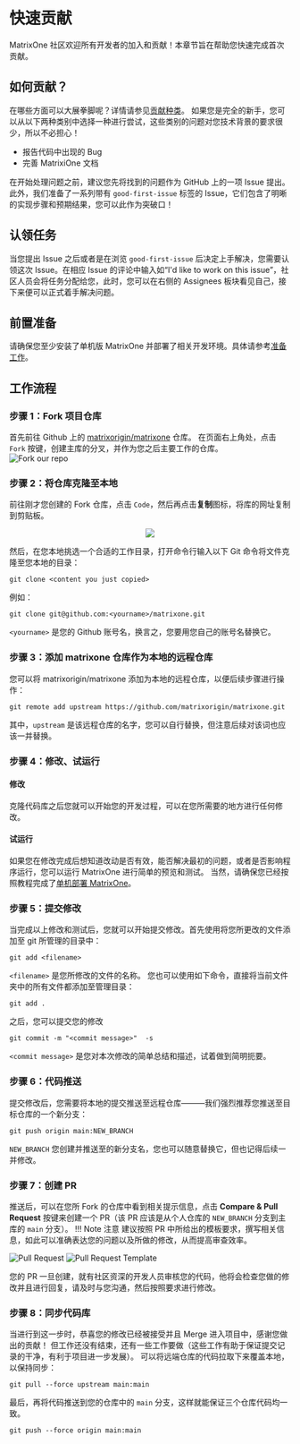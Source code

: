 # **快速贡献**

MatrixOne 社区欢迎所有开发者的加入和贡献！本章节旨在帮助您快速完成首次贡献。

## **如何贡献？**

在哪些方面可以大展拳脚呢？详情请参见[贡献种类](How-to-Contribute/types-of-contributions.md)。
如果您是完全的新手，您可以从以下两种类别中选择一种进行尝试，这些类别的问题对您技术背景的要求很少，所以不必担心！

* 报告代码中出现的 Bug
* 完善 MatrixiOne 文档

在开始处理问题之前，建议您先将找到的问题作为 GitHub 上的一项 Issue 提出。此外，我们准备了一系列带有 `good-first-issue` 标签的 Issue，它们包含了明晰的实现步骤和预期结果，您可以此作为突破口！

## **认领任务**

当您提出 Issue 之后或者是在浏览 `good-first-issue` 后决定上手解决，您需要认领这次 Issue。在相应 Issue 的评论中输入如“I'd like to work on this issue”，社区人员会将任务分配给您，此时，您可以在右侧的 Assignees 板块看见自己，接下来便可以正式着手解决问题。

## **前置准备**

请确保您至少安装了单机版 MatrixOne 并部署了相关开发环境。具体请参考[准备工作](How-to-Contribute/preparation.md)。

## **工作流程**

### **步骤 1：Fork 项目仓库**

首先前往 Github 上的 [matrixorigin/matrixone](https://github.com/matrixorigin/matrixone) 仓库。
在页面右上角处，点击 `Fork` 按键，创建主库的分叉，并作为您之后主要工作的仓库。  
![Fork our repo](https://community-shared-data-1308875761.cos.ap-beijing.myqcloud.com/artwork/docs/contribution-guide/contribution-guide-fork.png)

### **步骤 2：将仓库克隆至本地**

前往刚才您创建的 Fork 仓库，点击 `Code`，然后再点击**复制**图标，将库的网址复制到剪贴板。

<div align="center">
<img src=https://community-shared-data-1308875761.cos.ap-beijing.myqcloud.com/artwork/docs/contribution-guide/contribution-guide-clone.pngwidth=50% heigth=50%/>
</div>

然后，在您本地挑选一个合适的工作目录，打开命令行输入以下 Git 命令将文件克隆至您本地的目录：

```
git clone <content you just copied>
```  

例如：

```
git clone git@github.com:<yourname>/matrixone.git
```

`<yourname>` 是您的 Github 账号名，换言之，您要用您自己的账号名替换它。

### **步骤 3：添加 matrixone 仓库作为本地的远程仓库**

您可以将 matrixorigin/matrixone 添加为本地的远程仓库，以便后续步骤进行操作：  

```
git remote add upstream https://github.com/matrixorigin/matrixone.git  
```

其中，`upstream` 是该远程仓库的名字，您可以自行替换，但注意后续对该词也应该一并替换。

### **步骤 4：修改、试运行**

#### **修改**

克隆代码库之后您就可以开始您的开发过程，可以在您所需要的地方进行任何修改。

#### **试运行**

如果您在修改完成后想知道改动是否有效，能否解决最初的问题，或者是否影响程序运行，您可以运行 MatrixOne 进行简单的预览和测试。
当然，请确保您已经按照教程完成了[单机部署 MatrixOne](./../Get-Started/install-standalone-matrixone.md)。

### **步骤 5：提交修改**

当完成以上修改和测试后，您就可以开始提交修改。首先使用将您所更改的文件添加至 git 所管理的目录中：

```
git add <filename>
```

`<filename>` 是您所修改的文件的名称。
您也可以使用如下命令，直接将当前文件夹中的所有文件都添加至管理目录：

```
git add .
```

之后，您可以提交您的修改

```
git commit -m "<commit message>"  -s
```

 `<commit message>` 是您对本次修改的简单总结和描述，试着做到简明扼要。

### **步骤 6：代码推送**

提交修改后，您需要将本地的提交推送至远程仓库———我们强烈推荐您推送至目标仓库的一个新分支：

```
git push origin main:NEW_BRANCH
```

`NEW_BRANCH` 您创建并推送至的新分支名，您也可以随意替换它，但也记得后续一并修改。

### **步骤 7：创建 PR**

推送后，可以在您所 Fork 的仓库中看到相关提示信息，点击 **Compare & Pull Request** 按键来创建一个 PR（该 PR 应该是从个人仓库的 `NEW_BRANCH` 分支到主库的 `main` 分支）。
!!! Note 注意
    建议按照 PR 中所给出的模板要求，撰写相关信息，如此可以准确表达您的问题以及所做的修改，从而提高审查效率。

![Pull Request](https://community-shared-data-1308875761.cos.ap-beijing.myqcloud.com/artwork/docs/contribution-guide/contribution-guide-pr.png)
![Pull Request Template](https://community-shared-data-1308875761.cos.ap-beijing.myqcloud.com/artwork/docs/contribution-guide/contribution-guide-pr-template.png)

您的 PR 一旦创建，就有社区资深的开发人员审核您的代码，他将会检查您做的修改并且进行回复，请及时与您沟通，然后按照要求进行修改。

### **步骤 8：同步代码库**

当进行到这一步时，恭喜您的修改已经被接受并且 Merge 进入项目中，感谢您做出的贡献！
但工作还没有结束，还有一些工作要做（这些工作有助于保证提交记录的干净，有利于项目进一步发展）。
可以将远端仓库的代码拉取下来覆盖本地，以保持同步：

```
git pull --force upstream main:main
```

最后，再将代码推送到您的仓库中的 `main` 分支，这样就能保证三个仓库代码均一致。

```
git push --force origin main:main
```
